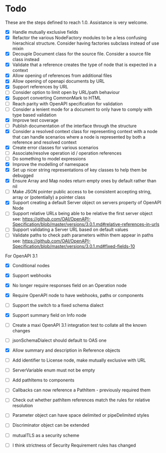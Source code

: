 # Todo

These are the steps defined to reach 1.0. Assistance is very welcome.

- [x] Handle mutually exclusive fields
- [x] Refactor the various NodeFactory modules to be a less confusing
      hierachical structure. Consider having factories subclass instead of use
      mixin
- [x] Decouple Document class for the source file. Consider a source file class
      instead
- [x] Validate that a reference creates the type of node that is expected in
      a context
- [x] Allow opening of references from additional files
- [x] Allow opening of openapi documents by URL
- [x] Support references by URL
- [ ] Consider option to limit open by URL/path behaviour
- [x] Support converting CommonMark to HTML
- [ ] Reach parity with OpenAPI specification for validation
- [ ] Consider a lenient mode for a document to only have to comply with type
      based validation
- [x] Improve test coverage
- [ ] Publish documentation of the interface through the structure
- [x] Consider a resolved context class for representing context with a node
      that can handle scenarios where a node is represented by both a reference
      and resolved context
- [x] Create error classes for various scenarios
- [ ] Associate/resolve operation id / operation references
- [ ] Do something to model expressions
- [x] Improve the modelling of namespace
- [x] Set up nicer string representations of key classes to help them be
      debugged
- [x] Ensure Array and Map nodes return empty ones by default rather than nil
- [ ] Make JSON pointer public access to be consistent accepting string, array
      or (potentially) a pointer class
- [x] Support creating a default Server object on servers property of OpenAPI
      Node
- [ ] Support relative URLs being able to be relative the first server object
      see: https://github.com/OAI/OpenAPI-Specification/blob/master/versions/3.0.1.md#relative-references-in-urls
- [ ] Support validating a Server URL based on default values
- [ ] Validate paths to check path parameters within them appear in paths
      see: https://github.com/OAI/OpenAPI-Specification/blob/master/versions/3.0.1.md#fixed-fields-10

For OpenAPI 3.1

- [x] Conditional nodes
- [x] Support webhooks
- [x] No longer require responses field on an Operation node
- [x] Require OpenAPI node to have webhooks, paths or components
- [ ] Support the switch to a fixed schema dialect
- [x] Support summary field on Info node
- [ ] Create a maxi OpenAPI 3.1 integration test to collate all the known changes
- [ ] jsonSchemaDialect should default to OAS one
- [x] Allow summary and description in Reference objects
- [ ] Add identifier to License node, make mutually exclusive with URL
- [ ] ServerVariable enum must not be empty
- [ ] Add pathItems to components
- [ ] Callbacks can now reference a PathItem - previously required them
- [ ] Check out whether pathItem references match the rules for relative resolution
- [ ] Parameter object can have space delimited or pipeDelimited styles
- [ ] Discriminator object can be extended
- [ ] mutualTLS as a security scheme
- [ ] I think strictness of Security Requirement rules has changed

